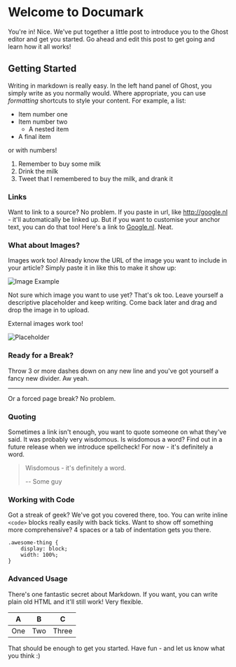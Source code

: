 # Welcome to Documark

You're in! Nice. We've put together a little post to introduce you to the Ghost editor and get you started. Go ahead and edit this post to get going and learn how it all works!

## Getting Started

Writing in markdown is really easy. In the left hand panel of Ghost, you simply write as you normally would. Where appropriate, you can use <em>formatting</em> shortcuts to style your content. For example, a list:

- Item number one
- Item number two
    - A nested item
- A final item

or with numbers!

1. Remember to buy some milk
2. Drink the milk
3. Tweet that I remembered to buy the milk, and drank it

### Links

Want to link to a source? No problem. If you paste in url, like http://google.nl - it'll automatically be linked up. But if you want to customise your anchor text, you can do that too! Here's a link to [Google.nl](http://google.nl). Neat.

### What about Images?

Images work too! Already know the URL of the image you want to include in your article? Simply paste it in like this to make it show up:

![Image Example](/assets/img/example.jpg)

Not sure which image you want to use yet? That's ok too. Leave yourself a descriptive placeholder and keep writing. Come back later and drag and drop the image in to upload.

External images work too!

![Placeholder](http://placehold.it/350x150)

### Ready for a Break?

Throw 3 or more dashes down on any new line and you've got yourself a fancy new divider. Aw yeah.

---

Or a forced page break? No problem.

<div style="page-break-after:always"></div>

### Quoting

Sometimes a link isn't enough, you want to quote someone on what they've said. It was probably very wisdomous. Is wisdomous a word? Find out in a future release when we introduce spellcheck! For now - it's definitely a word.

> Wisdomous - it's definitely a word.
>
> -- Some guy

### Working with Code

Got a streak of geek? We've got you covered there, too. You can write inline `<code>` blocks really easily with back ticks. Want to show off something more comprehensive? 4 spaces or a tab of indentation gets you there.

    .awesome-thing {
        display: block;
        width: 100%;
    }

### Advanced Usage

There's one fantastic secret about Markdown. If you want, you can  write plain old HTML and it'll still work! Very flexible.

<table>
    <thead>
        <tr>
            <th>A</th>
            <th>B</th>
            <th>C</th>
        </tr>
    </thead>
    <tbody>
        <tr>
            <td>One</td>
            <td>Two</td>
            <td>Three</th>
        </tr>
    </tbody>
</table>

That should be enough to get you started. Have fun - and let us know what you think :)

